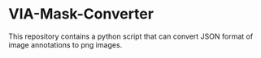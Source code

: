 # VIA-Mask-Converter
This repository contains a python script that can convert JSON format of image annotations to png images.
